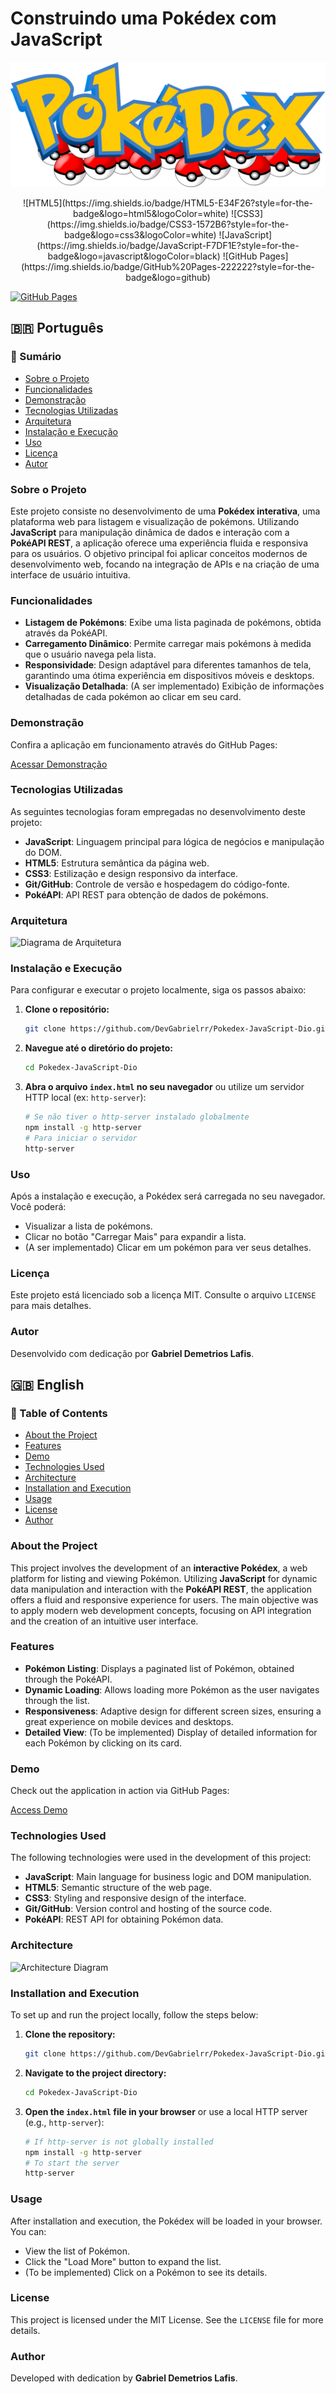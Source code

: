 # Construindo uma Pokédex com JavaScript

<p align="center">
 <img width=600px height=200px src="https://raw.githubusercontent.com/sleduardo20/pokedex/0671af442dff1d8f7141e49eb83b438885bbc9e9/public/img/logo.svg" alt="Project logo">
</p>

<p align="center">
  ![HTML5](https://img.shields.io/badge/HTML5-E34F26?style=for-the-badge&logo=html5&logoColor=white)
  ![CSS3](https://img.shields.io/badge/CSS3-1572B6?style=for-the-badge&logo=css3&logoColor=white)
  ![JavaScript](https://img.shields.io/badge/JavaScript-F7DF1E?style=for-the-badge&logo=javascript&logoColor=black)
  ![GitHub Pages](https://img.shields.io/badge/GitHub%20Pages-222222?style=for-the-badge&logo=github)
</p>

[![GitHub Pages](https://img.shields.io/badge/GitHub%20Pages-Acessar-blue?style=for-the-badge&logo=github)](https://devgabrielrr.github.io/Pokedex-JavaScript-Dio/)

## 🇧🇷 Português

### 📖 Sumário

- [Sobre o Projeto](#sobre-o-projeto)
- [Funcionalidades](#funcionalidades)
- [Demonstração](#demonstração)
- [Tecnologias Utilizadas](#tecnologias-utilizadas)
- [Arquitetura](#arquitetura)
- [Instalação e Execução](#instalação-e-execução)
- [Uso](#uso)
- [Licença](#licença)
- [Autor](#autor)

### Sobre o Projeto

Este projeto consiste no desenvolvimento de uma **Pokédex interativa**, uma plataforma web para listagem e visualização de pokémons. Utilizando **JavaScript** para manipulação dinâmica de dados e interação com a **PokéAPI REST**, a aplicação oferece uma experiência fluida e responsiva para os usuários. O objetivo principal foi aplicar conceitos modernos de desenvolvimento web, focando na integração de APIs e na criação de uma interface de usuário intuitiva.

### Funcionalidades

- **Listagem de Pokémons**: Exibe uma lista paginada de pokémons, obtida através da PokéAPI.
- **Carregamento Dinâmico**: Permite carregar mais pokémons à medida que o usuário navega pela lista.
- **Responsividade**: Design adaptável para diferentes tamanhos de tela, garantindo uma ótima experiência em dispositivos móveis e desktops.
- **Visualização Detalhada**: (A ser implementado) Exibição de informações detalhadas de cada pokémon ao clicar em seu card.

### Demonstração

Confira a aplicação em funcionamento através do GitHub Pages:

[Acessar Demonstração](https://devgabrielrr.github.io/Pokedex-JavaScript-Dio/)

### Tecnologias Utilizadas

As seguintes tecnologias foram empregadas no desenvolvimento deste projeto:

- **JavaScript**: Linguagem principal para lógica de negócios e manipulação do DOM.
- **HTML5**: Estrutura semântica da página web.
- **CSS3**: Estilização e design responsivo da interface.
- **Git/GitHub**: Controle de versão e hospedagem do código-fonte.
- **PokéAPI**: API REST para obtenção de dados de pokémons.

### Arquitetura

![Diagrama de Arquitetura](assets/architecture.png)


### Instalação e Execução

Para configurar e executar o projeto localmente, siga os passos abaixo:

1. **Clone o repositório:**

    ```bash
    git clone https://github.com/DevGabrielrr/Pokedex-JavaScript-Dio.git
    ```

2. **Navegue até o diretório do projeto:**

    ```bash
    cd Pokedex-JavaScript-Dio
    ```

3. **Abra o arquivo `index.html` no seu navegador** ou utilize um servidor HTTP local (ex: `http-server`):

    ```bash
    # Se não tiver o http-server instalado globalmente
    npm install -g http-server
    # Para iniciar o servidor
    http-server
    ```

### Uso

Após a instalação e execução, a Pokédex será carregada no seu navegador. Você poderá:

- Visualizar a lista de pokémons.
- Clicar no botão "Carregar Mais" para expandir a lista.
- (A ser implementado) Clicar em um pokémon para ver seus detalhes.

### Licença

Este projeto está licenciado sob a licença MIT. Consulte o arquivo `LICENSE` para mais detalhes.

### Autor

Desenvolvido com dedicação por **Gabriel Demetrios Lafis**.

## 🇬🇧 English



### 📖 Table of Contents

- [About the Project](#about-the-project)
- [Features](#features)
- [Demo](#demo)
- [Technologies Used](#technologies-used)
- [Architecture](#architecture)
- [Installation and Execution](#installation-and-execution)
- [Usage](#usage)
- [License](#license)
- [Author](#author)

### About the Project

This project involves the development of an **interactive Pokédex**, a web platform for listing and viewing Pokémon. Utilizing **JavaScript** for dynamic data manipulation and interaction with the **PokéAPI REST**, the application offers a fluid and responsive experience for users. The main objective was to apply modern web development concepts, focusing on API integration and the creation of an intuitive user interface.

### Features

- **Pokémon Listing**: Displays a paginated list of Pokémon, obtained through the PokéAPI.
- **Dynamic Loading**: Allows loading more Pokémon as the user navigates through the list.
- **Responsiveness**: Adaptive design for different screen sizes, ensuring a great experience on mobile devices and desktops.
- **Detailed View**: (To be implemented) Display of detailed information for each Pokémon by clicking on its card.

### Demo

Check out the application in action via GitHub Pages:

[Access Demo](https://devgabrielrr.github.io/Pokedex-JavaScript-Dio/)

### Technologies Used

 The following technologies were used in the development of this project:

- **JavaScript**: Main language for business logic and DOM manipulation.
- **HTML5**: Semantic structure of the web page.
- **CSS3**: Styling and responsive design of the interface.
- **Git/GitHub**: Version control and hosting of the source code.
- **PokéAPI**: REST API for obtaining Pokémon data.

### Architecture

![Architecture Diagram](assets/architecture.png)


### Installation and Execution

To set up and run the project locally, follow the steps below:

1. **Clone the repository:**

    ```bash
    git clone https://github.com/DevGabrielrr/Pokedex-JavaScript-Dio.git
    ```

2. **Navigate to the project directory:**

    ```bash
    cd Pokedex-JavaScript-Dio
    ```

3. **Open the `index.html` file in your browser** or use a local HTTP server (e.g., `http-server`):

    ```bash
    # If http-server is not globally installed
    npm install -g http-server
    # To start the server
    http-server
    ```

### Usage

After installation and execution, the Pokédex will be loaded in your browser. You can:

- View the list of Pokémon.
- Click the "Load More" button to expand the list.
- (To be implemented) Click on a Pokémon to see its details.

### License

This project is licensed under the MIT License. See the `LICENSE` file for more details.

### Author

Developed with dedication by **Gabriel Demetrios Lafis**.

